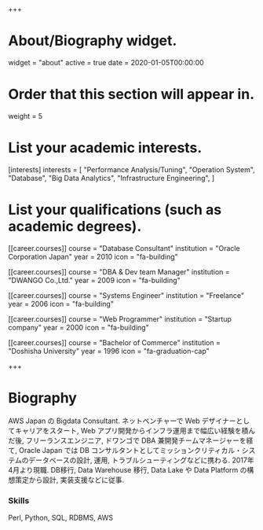+++
# About/Biography widget.
widget = "about"
active = true
date = 2020-01-05T00:00:00

# Order that this section will appear in.
weight = 5

# List your academic interests.
[interests]
  interests = [
    "Performance Analysis/Tuning",
    "Operation System",
    "Database",
    "Big Data Analytics",
    "Infrastructure Engineering",
  ]

# List your qualifications (such as academic degrees).

[[career.courses]]
  course = "Database Consultant"
  institution = "Oracle Corporation Japan"
  year = 2010
  icon = "fa-building"

[[career.courses]]
  course = "DBA & Dev team Manager"
  institution = "DWANGO Co.,Ltd."
  year = 2009
  icon = "fa-building"

[[career.courses]]
  course = "Systems Engineer"
  institution = "Freelance"
  year = 2006
  icon = "fa-building"

[[career.courses]]
  course = "Web Programmer"
  institution = "Startup company"
  year = 2000
  icon = "fa-building"

[[career.courses]]
  course = "Bachelor of Commerce"
  institution = "Doshisha University"
  year = 1996
  icon = "fa-graduation-cap"
 
+++

# Biography

AWS Japan の Bigdata Consultant. ネットベンチャーで Web デザイナーとしてキャリアをスタート, Web アプリ開発からインフラ運用まで幅広い経験を積んだ後, フリーランスエンジニア, ドワンゴで DBA 兼開発チームマネージャーを経て, Oracle Japan では DB コンサルタントとしてミッションクリティカル・システムのデータベースの設計, 運用, トラブルシューティングなどに携わる. 2017年4月より現職. DB移行, Data Warehouse 移行, Data Lake や Data Platform の構想策定から設計, 実装支援などに従事.

### Skills

Perl, Python, SQL, RDBMS, AWS
